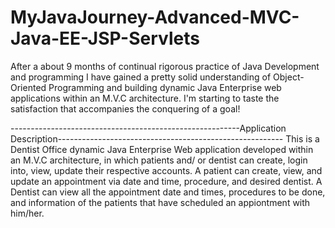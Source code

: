 # MyJavaJourney-Advanced-MVC-Java-EE-JSP-Servlets

After a about 9 months of continual rigorous practice of Java Development and programming I have gained 
a pretty solid understanding of Object-Oriented Programming and building dynamic Java Enterprise web applications 
within an M.V.C architecture.
I'm starting to taste the satisfaction that accompanies the conquering of a goal!

---------------------------------------------------------Application Description--------------------------------------------------------
This is a Dentist Office dynamic Java Enterprise Web application developed within an M.V.C architecture, 
in which patients and/ or dentist can create, login into, view, update their respective accounts. 
A patient can create, view, and update an appointment via date and time, procedure, and desired dentist. 
A Dentist can view all the appointment date and times, procedures to be done, and information of the patients 
that have scheduled an appiontment with him/her.

